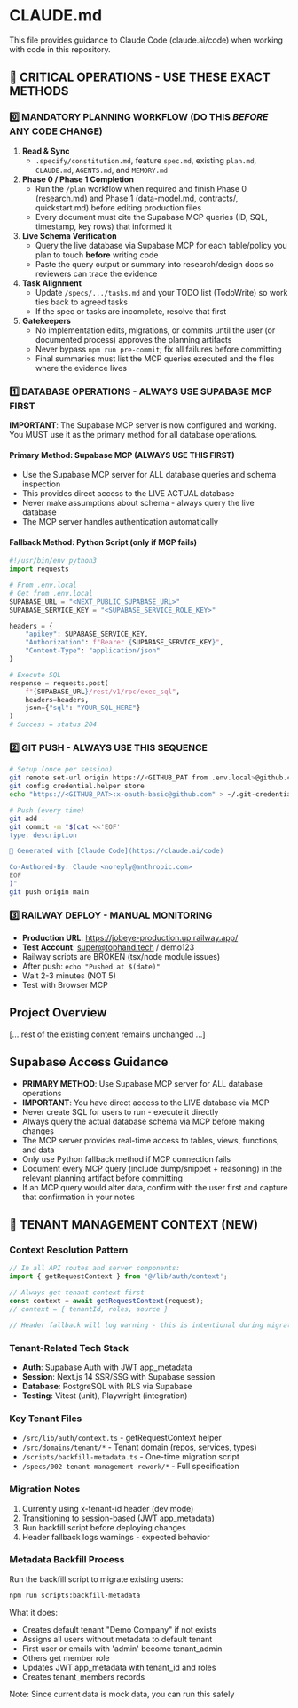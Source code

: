 # CLAUDE.md

This file provides guidance to Claude Code (claude.ai/code) when working with code in this repository.

<!-- Last updated: 2025-10-14 for Supabase MCP priority -->

## 🚨 CRITICAL OPERATIONS - USE THESE EXACT METHODS

### 0️⃣ MANDATORY PLANNING WORKFLOW (DO THIS *BEFORE* ANY CODE CHANGE)
1. **Read & Sync**  
   - `.specify/constitution.md`, feature `spec.md`, existing `plan.md`, `CLAUDE.md`, `AGENTS.md`, and `MEMORY.md`
2. **Phase 0 / Phase 1 Completion**  
   - Run the `/plan` workflow when required and finish Phase 0 (research.md) and Phase 1 (data-model.md, contracts/, quickstart.md) before editing production files  
   - Every document must cite the Supabase MCP queries (ID, SQL, timestamp, key rows) that informed it
3. **Live Schema Verification**  
   - Query the live database via Supabase MCP for each table/policy you plan to touch **before** writing code  
   - Paste the query output or summary into research/design docs so reviewers can trace the evidence
4. **Task Alignment**  
   - Update `/specs/.../tasks.md` and your TODO list (TodoWrite) so work ties back to agreed tasks  
   - If the spec or tasks are incomplete, resolve that first
5. **Gatekeepers**  
   - No implementation edits, migrations, or commits until the user (or documented process) approves the planning artifacts  
   - Never bypass `npm run pre-commit`; fix all failures before committing  
   - Final summaries must list the MCP queries executed and the files where the evidence lives

### 1️⃣ DATABASE OPERATIONS - ALWAYS USE SUPABASE MCP FIRST
**IMPORTANT**: The Supabase MCP server is now configured and working. You MUST use it as the primary method for all database operations.

#### Primary Method: Supabase MCP (ALWAYS USE THIS FIRST)
- Use the Supabase MCP server for ALL database queries and schema inspection
- This provides direct access to the LIVE ACTUAL database
- Never make assumptions about schema - always query the live database
- The MCP server handles authentication automatically

#### Fallback Method: Python Script (only if MCP fails)
```python
#!/usr/bin/env python3
import requests

# From .env.local
# Get from .env.local
SUPABASE_URL = "<NEXT_PUBLIC_SUPABASE_URL>"
SUPABASE_SERVICE_KEY = "<SUPABASE_SERVICE_ROLE_KEY>"

headers = {
    "apikey": SUPABASE_SERVICE_KEY,
    "Authorization": f"Bearer {SUPABASE_SERVICE_KEY}",
    "Content-Type": "application/json"
}

# Execute SQL
response = requests.post(
    f"{SUPABASE_URL}/rest/v1/rpc/exec_sql",
    headers=headers,
    json={"sql": "YOUR_SQL_HERE"}
)
# Success = status 204
```

### 2️⃣ GIT PUSH - ALWAYS USE THIS SEQUENCE
```bash
# Setup (once per session)
git remote set-url origin https://<GITHUB_PAT from .env.local>@github.com/etzlertech/jobeye.git
git config credential.helper store
echo "https://<GITHUB_PAT>:x-oauth-basic@github.com" > ~/.git-credentials

# Push (every time)
git add .
git commit -m "$(cat <<'EOF'
type: description

🤖 Generated with [Claude Code](https://claude.ai/code)

Co-Authored-By: Claude <noreply@anthropic.com>
EOF
)"
git push origin main
```

### 3️⃣ RAILWAY DEPLOY - MANUAL MONITORING
- **Production URL**: https://jobeye-production.up.railway.app/
- **Test Account**: super@tophand.tech / demo123
- Railway scripts are BROKEN (tsx/node module issues)
- After push: `echo "Pushed at $(date)"`
- Wait 2-3 minutes (NOT 5)
- Test with Browser MCP

## Project Overview

[... rest of the existing content remains unchanged ...]

## Supabase Access Guidance

- **PRIMARY METHOD**: Use Supabase MCP server for ALL database operations
- **IMPORTANT**: You have direct access to the LIVE database via MCP
- Never create SQL for users to run - execute it directly
- Always query the actual database schema via MCP before making changes
- The MCP server provides real-time access to tables, views, functions, and data
- Only use Python fallback method if MCP connection fails
- Document every MCP query (include dump/snippet + reasoning) in the relevant planning artifact before committing
- If an MCP query would alter data, confirm with the user first and capture that confirmation in your notes

## 🏢 TENANT MANAGEMENT CONTEXT (NEW)

### Context Resolution Pattern
```typescript
// In all API routes and server components:
import { getRequestContext } from '@/lib/auth/context';

// Always get tenant context first
const context = await getRequestContext(request);
// context = { tenantId, roles, source }

// Header fallback will log warning - this is intentional during migration
```

### Tenant-Related Tech Stack
- **Auth**: Supabase Auth with JWT app_metadata
- **Session**: Next.js 14 SSR/SSG with Supabase session
- **Database**: PostgreSQL with RLS via Supabase
- **Testing**: Vitest (unit), Playwright (integration)

### Key Tenant Files
- `/src/lib/auth/context.ts` - getRequestContext helper
- `/src/domains/tenant/*` - Tenant domain (repos, services, types)
- `/scripts/backfill-metadata.ts` - One-time migration script
- `/specs/002-tenant-management-rework/*` - Full specification

### Migration Notes
1. Currently using x-tenant-id header (dev mode)
2. Transitioning to session-based (JWT app_metadata)
3. Run backfill script before deploying changes
4. Header fallback logs warnings - expected behavior

### Metadata Backfill Process
Run the backfill script to migrate existing users:
```bash
npm run scripts:backfill-metadata
```

What it does:
- Creates default tenant "Demo Company" if not exists
- Assigns all users without metadata to default tenant
- First user or emails with 'admin' become tenant_admin
- Others get member role
- Updates JWT app_metadata with tenant_id and roles
- Creates tenant_members records

Note: Since current data is mock data, you can run this safely
